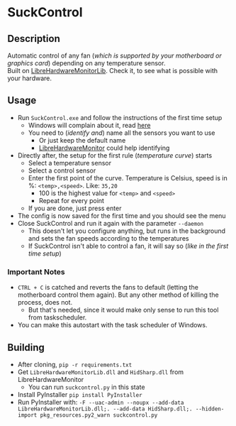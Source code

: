 # SuckControl
## Description
Automatic control of any fan (*which is supported by your motherboard or graphics card*) depending on any temperature sensor.  
Built on [LibreHardwareMonitorLib](https://github.com/LibreHardwareMonitor/LibreHardwareMonitor). Check it, to see what is possible with your hardware.

## Usage
* Run `SuckControl.exe` and follow the instructions of the first time setup
  * Windows will complain about it, read [here](https://stackoverflow.com/questions/54733909/windows-defender-alert-users-from-my-pyinstaller-exe)
  * You need to (*identify and*) name all the sensors you want to use
    * Or just keep the default name
    * [LibreHardwareMonitor](https://github.com/LibreHardwareMonitor/LibreHardwareMonitor) could help identifying
* Directly after, the setup for the first rule (*temperature curve*) starts 
  * Select a temperature sensor
  * Select a control sensor
  * Enter the first point of the curve. Temperature is Celsius, speed is in %: `<temp>,<speed>`. Like: `35,20`
    * 100 is the highest value for `<temp>` and `<speed>`
    * Repeat for every point
  * If you are done, just press enter 
* The config is now saved for the first time and you should see the menu
* Close SuckControl and run it again with the parameter `--daemon`
  * This doesn't let you configure anything, but runs in the background and sets the fan speeds according to the temperatures
  * If SuckControl isn't able to control a fan, it will say so (*like in the first time setup*)

### Important Notes
* `CTRL + C` is catched and reverts the fans to default (letting the motherboard control them again). But any other method of killing the process, does not.
  * But that's needed, since it would make only sense to run this tool from taskscheduler.
* You can make this autostart with the task scheduler of Windows.

## Building
* After cloning, `pip -r requirements.txt`
* Get `LibreHardwareMonitorLib.dll` and `HidSharp.dll` from LibreHardwareMonitor
  * You can run `suckcontrol.py` in this state
* Install PyInstaller `pip install PyInstaller`
* Run PyInstaller with: `-F --uac-admin --noupx --add-data LibreHardwareMonitorLib.dll;. --add-data HidSharp.dll;. --hidden-import pkg_resources.py2_warn suckcontrol.py`
